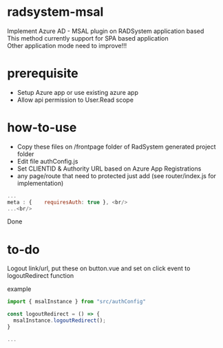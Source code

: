 # radsystem-msal
Implement Azure AD - MSAL plugin on RADSystem application based<br/>
This method currently support for SPA based application<br/>
Other application mode need to improve!!!<br/>

# prerequisite
- Setup Azure app or use existing azure app<br/>
- Allow api permission to User.Read scope

# how-to-use
- Copy these files on /frontpage folder of RadSystem generated project folder<br/>
- Edit file authConfig.js<br/>
- Set CLIENTID & Authority URL based on Azure App Registrations<br/>
- any page/route that need to protected just add (see router/index.js for implementation) <br/>
```javascript
...
meta : {	requiresAuth: true }, <br/>
...<br/>
```

Done

# to-do
Logout link/url, put these on button.vue and set on click event to logoutRedirect function

example
```javascript
import { msalInstance } from "src/authConfig"

const logoutRedirect = () => {
  msalInstance.logoutRedirect();
}

...
```
